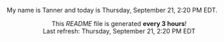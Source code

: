 My name is Tanner and today is Thursday, September 21, 2:20 PM EDT.

<p align="center">This <i>README</i> file is generated <b>every 3 hours</b>!</br>Last refresh: Thursday, September 21, 2:20 PM EDT<br /></p>

